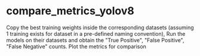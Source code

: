 # compare_metrics_yolov8

Copy the best training weights inside the corresponding datasets (assuming 1 training exists for dataset in a pre-defined naming convention),
Run the models on their datasets and obtain the "True Positive", "False Positive", "False Negative" counts.
Plot the metrics for comparison
